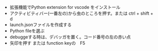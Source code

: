 - 拡張機能でPython extension for vscode をインストール
- アクティビティバー(一番左の)から虫のところを押す。または ctrl + shift + d
- launch.jsonファイルを作成する
- Python fileを選ぶ
- debuggeする時は、デバッガを置く。コード番号の左の赤い点
- 矢印を押す または function keyの　F5
